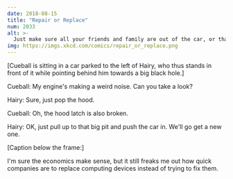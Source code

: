 ```yaml
---
date: 2018-08-15
title: "Repair or Replace"
num: 2033
alt: >-
  Just make sure all your friends and family are out of the car, or that you've made backup friends and family at home.
img: https://imgs.xkcd.com/comics/repair_or_replace.png
---
```

[Cueball is sitting in a car parked to the left of Hairy, who thus stands in front of it while pointing behind him towards a big black hole.]

Cueball: My engine's making a weird noise. Can you take a look?

Hairy: Sure, just pop the hood.

Cueball: Oh, the hood latch is also broken.

Hairy: OK, just pull up to that big pit and push the car in. We'll go get a new one.

[Caption below the frame:]

I'm sure the economics make sense, but it still freaks me out how quick companies are to replace computing devices instead of trying to fix them.